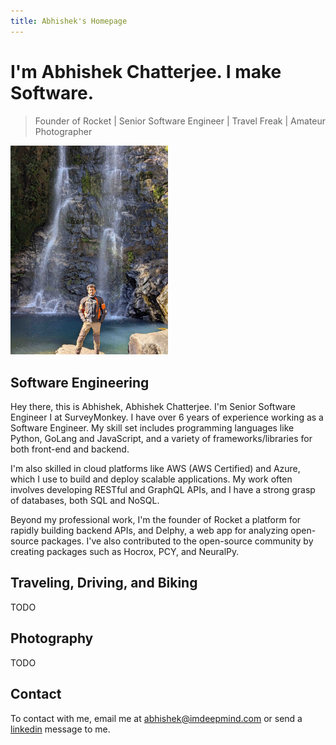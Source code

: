 ```yaml
---
title: Abhishek's Homepage
---
```


# I'm Abhishek Chatterjee. I make Software.

> Founder of Rocket | Senior Software Engineer | Travel Freak | Amateur Photographer

<div style={{textAlign: 'center'}}>
    <img src="/img/me.jpg" width="50%" />
</div>

## Software Engineering

Hey there, this is Abhishek, Abhishek Chatterjee. I'm Senior Software Engineer I at SurveyMonkey. I have over 6 years of experience working as a Software Engineer. My skill set includes programming languages like Python, GoLang and JavaScript, and a variety of frameworks/libraries for both front-end and backend.

I'm also skilled in cloud platforms like AWS (AWS Certified) and Azure, which I use to build and deploy scalable applications. My work often involves developing RESTful and GraphQL APIs, and I have a strong grasp of databases, both SQL and NoSQL.

Beyond my professional work, I'm the founder of Rocket a platform for rapidly building backend APIs, and Delphy, a web app for analyzing open-source packages. I've also contributed to the open-source community by creating packages such as Hocrox, PCY, and NeuralPy.

## Traveling, Driving, and Biking

TODO

## Photography

TODO

## Contact

To contact with me, email me at [abhishek@imdeepmind.com](mailto:abhishek@imdeepmind.com) or send a [linkedin](https://linkedin.com/in/imdeepmind) message to me.

